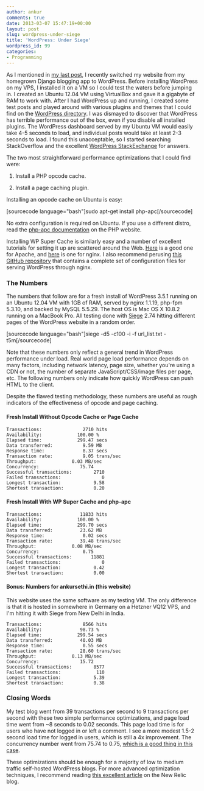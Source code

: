 ```yaml
---
author: ankur
comments: true
date: 2013-03-07 15:47:19+00:00
layout: post
slug: wordpress-under-siege
title: 'WordPress: Under Siege'
wordpress_id: 99
categories:
- Programming
---
```


As I mentioned in [my last post](http://ankursethi.in/2013/03/okay-wordpress-you-win-this-round/), I recently switched my website from my homegrown Django blogging app to WordPress. Before installing WordPress on my VPS, I installed it on a VM so I could test the waters before jumping in. I created an Ubuntu 12.04 VM using VirtualBox and gave it a gigabyte of RAM to work with. After I had WordPress up and running, I created some test posts and played around with various plugins and themes that I could find on the [WordPress directory](http://wordpress.org/extend/). I was dismayed to discover that WordPress has terrible performance out of the box, even if you disable all installed plugins. The WordPress dashboard served by my Ubuntu VM would easily take 4-5 seconds to load, and individual posts would take at least 2-3 seconds to load. I found this unacceptable, so I started searching StackOverflow and the excellent [WordPress StackExchange](http://wordpress.stackexchange.com/) for answers.

The two most straightforward performance optimizations that I could find were:



	
  1. Install a PHP opcode cache.

	
  2. Install a page caching plugin.


Installing an opcode cache on Ubuntu is easy:

[sourcecode language="bash"]sudo apt-get install php-apc[/sourcecode]

No extra configuration is required on Ubuntu. If you use a different distro, read the [php-apc documentation](http://php.net/manual/en/book.apc.php) on the PHP website.

Installing WP Super Cache is similarly easy and a number of excellent tutorials for setting it up are scattered around the Web. [Here](http://www.wpbeginner.com/beginners-guide/how-to-install-and-setup-wp-super-cache-for-beginners/) is a good one for Apache, and [here](http://rtcamp.com/tutorials/wordpress-nginx-wp-super-cache/) is one for nginx. I also recommend perusing [this GitHub repository](https://github.com/perusio/wordpress-nginx/) that contains a complete set of configuration files for serving WordPress through nginx.


### The Numbers


The numbers that follow are for a fresh install of WordPress 3.5.1 running on an Ubuntu 12.04 VM with 1GB of RAM, served by nginx 1.1.19, php-fpm 5.3.10, and backed by MySQL 5.5.29. The host OS is Mac OS X 10.8.2 running on a MacBook Pro. All testing done with [Siege](http://www.joedog.org/siege-home/) 2.74 hitting different pages of the WordPress website in a random order.

[sourcecode language="bash"]siege -d5 -c100 -i -f url_list.txt -t5m[/sourcecode]

Note that these numbers only reflect a general trend in WordPress performance under load. Real world page load performance depends on many factors, including network latency, page size, whether you're using a CDN or not, the number of separate JavaScript/CSS/image files per page, etc. The following numbers only indicate how quickly WordPress can push HTML to the client.

Despite the flawed testing methodology, these numbers are useful as rough indicators of the effectiveness of opcode and page caching.


#### Fresh Install Without Opcode Cache or Page Cache



    
    Transactions:		        2710 hits
    Availability:		      100.00 %
    Elapsed time:		      299.47 secs
    Data transferred:	        9.59 MB
    Response time:		        8.37 secs
    Transaction rate:	        9.05 trans/sec
    Throughput:		        0.03 MB/sec
    Concurrency:		       75.74
    Successful transactions:        2710
    Failed transactions:	           0
    Longest transaction:	        9.58
    Shortest transaction:	        0.20




#### Fresh Install With WP Super Cache and php-apc



    
    Transactions:		       11833 hits
    Availability:		      100.00 %
    Elapsed time:		      299.70 secs
    Data transferred:	       23.62 MB
    Response time:		        0.02 secs
    Transaction rate:	       39.48 trans/sec
    Throughput:		        0.08 MB/sec
    Concurrency:		        0.75
    Successful transactions:       11881
    Failed transactions:	           0
    Longest transaction:	        0.42
    Shortest transaction:	        0.00




#### Bonus: Numbers for ankursethi.in (this website)


This website uses the same software as my testing VM. The only difference is that it is hosted in somewhere in Germany on a Hetzner VQ12 VPS, and I'm hitting it with Siege from New Delhi in India.

    
    
    Transactions:		        8566 hits
    Availability:		       98.73 %
    Elapsed time:		      299.54 secs
    Data transferred:	       40.03 MB
    Response time:		        0.55 secs
    Transaction rate:	       28.60 trans/sec
    Throughput:		        0.13 MB/sec
    Concurrency:		       15.72
    Successful transactions:        8577
    Failed transactions:	         110
    Longest transaction:	        5.39
    Shortest transaction:	        0.38
    




### Closing Words


My test blog went from 39 transactions per second to 9 transactions per second with these two simple performance optimizations, and page load time went from ~8 seconds to 0.02 seconds. This page load time is for users who have not logged in or left a comment. I see a more modest 1.5-2 second load time for logged in users, which is still a 4x improvement. The concurrency number went from 75.74 to 0.75, [which is a good thing in this case](http://www.joedog.org/2012/02/concurrency-single-siege/).

These optimizations should be enough for a majority of low to medium traffic self-hosted WordPress blogs. For more advanced optimization techniques, I recommend reading [this excellent article](http://blog.newrelic.com/2013/02/07/web-performance-optimization-automation/) on the New Relic blog.

